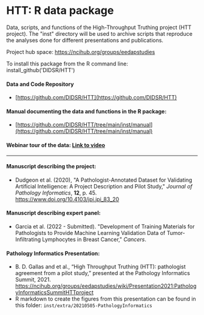 # HTT: R data package

Data, scripts, and functions of the High-Throughput
Truthing project (HTT project). The "inst" directory 
will be used to archive scripts that reproduce the
analyses done for different presentations and publications.

Project hub space: https://ncihub.org/groups/eedapstudies

To install this package from the R command line: install_github('DIDSR/HTT')

#### Data and Code Repository
* [https://github.com/DIDSR/HTT](https://github.com/DIDSR/HTT)

#### Manual documenting the data and functions in the R package:
* [https://github.com/DIDSR/HTT/tree/main/inst/manual](https://github.com/DIDSR/HTT/tree/main/inst/manual)

#### Webinar tour of the data: [Link to video](https://ncihub.org/groups/eedapstudies/wiki/Presentation2021:TourofHTTData)

---

#### Manuscript describing the project:
* Dudgeon et al. (2020), "A Pathologist-Annotated Dataset for Validating Artificial Intelligence: A Project Description and Pilot Study," *Journal of Pathology Informatics*, **12**, p. 45. https://www.doi.org/10.4103/jpi.jpi_83_20

#### Manuscript describing expert panel:

* Garcia et al. (2022 - Submitted). "Development of Training Materials for Pathologists to Provide Machine Learning Validation Data of Tumor-Infiltrating Lymphocytes in Breast Cancer," *Cancers*.

#### Pathology Informatics Presentation:

* B. D. Gallas and et al., “High Throughput Truthing (HTT): pathologist agreement from a pilot study,” presented at the Pathology Informatics Summit, 2021.  https://ncihub.org/groups/eedapstudies/wiki/Presentation2021:PathologyInformaticsSummitHTTproject
* R markdown to create the figures from this presentation can be found in this folder: `inst/extra/20210505-PathologyInformatics`


[comment]: <> "[![Github All Releases](https://img.shields.io/github/downloads/DIDSR/HTT/total)]()"

